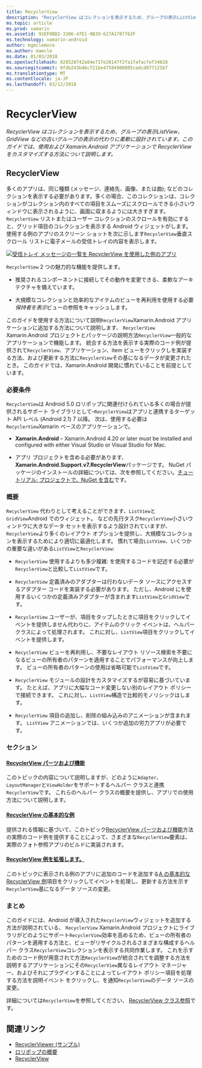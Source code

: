 ```yaml
---
title: RecyclerView
description: "RecyclerView はコレクションを表示するため、グループの表示ListView、GridView などの古いグループの表示の代わりに柔軟に設計されています。  このガイドでは、使用および Xamarin.Android アプリケーションで RecyclerView をカスタマイズする方法について説明します。"
ms.topic: article
ms.prod: xamarin
ms.assetid: 91EF0BD2-3306-47E1-9B39-627A1787762F
ms.technology: xamarin-android
author: mgmclemore
ms.author: mamcle
ms.date: 01/03/2018
ms.openlocfilehash: 028520742a84e717e28147f2fa1fafacfef34028
ms.sourcegitcommit: 0fdb243b46cf21be47584900805cadcd077121bf
ms.translationtype: MT
ms.contentlocale: ja-JP
ms.lasthandoff: 03/12/2018
---
```

# <a name="recyclerview"></a>RecyclerView

_RecyclerView はコレクションを表示するため、グループの表示ListView、GridView などの古いグループの表示の代わりに柔軟に設計されています。このガイドでは、使用および Xamarin.Android アプリケーションで RecyclerView をカスタマイズする方法について説明します。_

## <a name="recyclerview"></a>RecyclerView

多くのアプリは、同じ種類 (メッセージ、連絡先、画像、または曲); などのコレクションを表示する必要があります。多くの場合、このコレクションは、コレクションがコレクション内のすべての項目をスムーズにスクロールできる小さいウィンドウに表示されるように、画面に収まるようには大きすぎます。
`RecyclerView` リストまたはユーザー コレクションのスクロールを有効にすると、グリッド項目のコレクションを表示する Android ウィジェットがします。 使用する例のアプリのスクリーン ショットを次に示します`RecyclerView`垂直スクロール リストに電子メールの受信トレイの内容を表示します。

[![受信トレイ メッセージの一覧を RecyclerView を使用した例のアプリ](images/01-recyclerview-example-sml.png)](images/01-recyclerview-example.png#lightbox)

`RecyclerView` 2 つの魅力的な機能を提供します。

-  推奨されるコンポーネントに接続してその動作を変更できる、柔軟なアーキテクチャを備えています。

-  大規模なコレクションと効率的なアイテムのビューを再利用を使用する必要*保持者を表示*ビューの参照をキャッシュします。

このガイドを使用する方法について説明`RecyclerView`Xamarin.Android アプリケーションに追加する方法について説明します、 `RecyclerView` Xamarin.Android プロジェクトとパッケージの説明方法`RecyclerView`一般的なアプリケーションで機能します。 統合する方法を表示する実際のコード例が提供されて`RecyclerView`、アプリケーション、item ビューをクリックしを実装する方法、および更新する方法に`RecyclerView`その基になるデータが変更されたとき。 このガイドでは、Xamarin.Android 開発に慣れていることを前提としています。


### <a name="requirements"></a>必要条件

`RecyclerView`は Android 5.0 ロリポップに関連付けられている多くの場合が提供されるサポート ライブラリとして&ndash;`RecyclerView`はアプリと連携するターゲット API レベル (Android 2.1) 7 以降。 次は、使用する必要は`RecyclerView`Xamarin ベースのアプリケーションで。

-  **Xamarin.Android** &ndash; Xamarin.Android 4.20 or later must be installed and configured with either Visual Studio or Visual Studio for Mac.

-  アプリ プロジェクトを含める必要があります、 **Xamarin.Android.Support.v7.RecyclerView**パッケージです。 NuGet パッケージのインストールの詳細については、次を参照してください。[チュートリアル: プロジェクトで、NuGet を含む](https://docs.microsoft.com/visualstudio/mac/nuget-walkthrough)です。


### <a name="overview"></a>概要

`RecyclerView` 代わりとして考えることができます、`ListView`と`GridView`Android でのウィジェット。 などの先行タスク`RecyclerView`小さいウィンドウに大きなデータ セットを表示するよう設計されていますが、`RecyclerView`より多くのレイアウト オプションを提供し、大規模なコレクションを表示するためにより適切に最適化します。 慣れて場合`ListView`、いくつかの重要な違いがある`ListView`と`RecyclerView`:

-   `RecyclerView` 使用するよりも多少複雑: を使用するコードを記述する必要が`RecyclerView`と比較して`ListView`です。

-   `RecyclerView` 定義済みのアダプターは行わないデータ ソースにアクセスするアダプター コードを実装する必要があります。 ただし、Android にを使用するいくつかの定義済みアダプターが含まれます`ListView`と`GridView`です。

-   `RecyclerView` ユーザーが、項目をタップしたときに項目をクリックしてイベントを提供しません代わりに、アイテムのクリック イベントは、ヘルパー クラスによって処理されます。 これに対し、`ListView`項目をクリックしてイベントを提供します。

-   `RecyclerView` ビューを再利用し、不要なレイアウト リソース検索を不要になるビューの所有者のパターンを適用することでパフォーマンスが向上します。 ビューの所有者のパターンの使用は省略可能で`ListView`です。

-   `RecyclerView` モジュールの設計をカスタマイズするが容易に基づいています。 たとえば、アプリに大幅なコード変更しない別のレイアウト ポリシーで接続できます。
    これに対し、`ListView`構造で比較的モノリシックはします。

-   `RecyclerView` 項目の追加し、削除の組み込みのアニメーションが含まれます。 `ListView` アニメーションでは、いくつか追加の労力アプリが必要です。


### <a name="sections"></a>セクション

#### <a name="recyclerview-parts-and-functionalityandroiduser-interfacelayoutsrecycler-viewparts-and-functionalitymd"></a>[RecyclerView パーツおよび機能](~/android/user-interface/layouts/recycler-view/parts-and-functionality.md)

このトピックの内容について説明しますが、どのように`Adapter`、`LayoutManager`と`ViewHolder`をサポートするヘルパー クラスと連携`RecyclerView`です。
これらのヘルパー クラスの概要を提供し、アプリでの使用方法について説明します。

#### <a name="a-basic-recyclerview-exampleandroiduser-interfacelayoutsrecycler-viewrecyclerview-examplemd"></a>[RecyclerView の基本的な例](~/android/user-interface/layouts/recycler-view/recyclerview-example.md)

提供される情報に基づいて、このトピック[RecyclerView パーツおよび機能](~/android/user-interface/layouts/recycler-view/parts-and-functionality.md)方法の実際のコード例を提供することによって、さまざまな`RecyclerView`要素は、実際のフォト参照アプリのビルドに実装されます。

#### <a name="extending-the-recyclerview-exampleandroiduser-interfacelayoutsrecycler-viewextending-the-examplemd"></a>[RecyclerView 例を拡張します。](~/android/user-interface/layouts/recycler-view/extending-the-example.md)

このトピックに表示される例のアプリに追加のコードを追加する[A の基本的な RecyclerView 例](~/android/user-interface/layouts/recycler-view/recyclerview-example.md)項目をクリックしてイベントを処理し、更新する方法を示す`RecyclerView`基になるデータ ソースの変更。


### <a name="summary"></a>まとめ

このガイドには、Android が導入された`RecyclerView`ウィジェットを追加する方法が説明されている、 `RecyclerView` Xamarin.Android プロジェクトにライブラリがどのようにサポート`RecyclerView`効率を高めるため、ビューの所有者のパターンを適用する方法と、ビューがリサイクルされるさまざまな構成するヘルパー クラス`RecyclerView`コレクションを表示する共同作業します。 これを示すためのコード例が用意されて方法`RecyclerView`が統合されてを調整する方法を説明するアプリケーションにその`RecyclerView`異なるレイアウト マネージャー、およびそれにプラグインすることによってレイアウト ポリシー項目を処理する方法を説明イベント をクリックし、を通知`RecyclerView`のデータ ソースの変更。

詳細については`RecyclerView`を参照してください、 [RecyclerView クラス参照](https://developer.android.com/reference/android/support/v7/widget/RecyclerView.html)です。


## <a name="related-links"></a>関連リンク

- [RecyclerViewer (サンプル)](https://developer.xamarin.com/samples/monodroid/android5.0/RecyclerViewer)
- [ロリポップの概要](~/android/platform/lollipop.md)
- [RecyclerView](https://developer.android.com/reference/android/support/v7/widget/RecyclerView.html)
